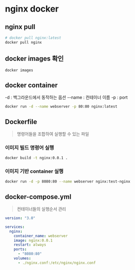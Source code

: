# nginx docker

## nginx pull
```bash
# docker pull nginx:latest
docker pull nginx
```

## docker images 확인
```bash
docker images
```

## docker container

-d : 백그라운드에서 동작하는 옵션
--name : 컨테이너 이름
-p : port

```bash
docker run -d --name webserver -p 80:80 nginx:latest
```


## Dockerfile
> 명령어들을 조합하여 실행할 수 있는 파일

### 이미지 빌드 명령어 실행
```bash
docker build -t nginx:0.0.1 .
```

### 이미지 기반 container 실행
```bash
docker run -d -p 8080:80 --name webserver nginx:test-nginx
```


## docker-compose.yml
> 컨테이너들의 실행순서 관리

```yaml
version: "3.0"

services:
  nginx:
    container_name: webserver
    image: nginx:0.0.1
    restart: always
    ports:
      - "8080:80"
    volumes:
      - ./nginx.conf:/etc/nginx/nginx.conf
```

